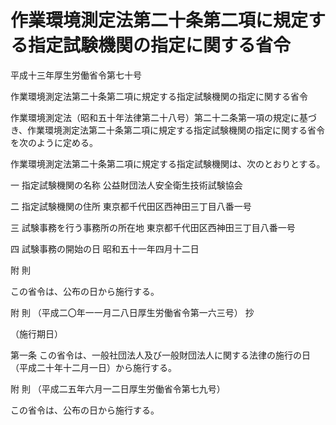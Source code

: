 # 作業環境測定法第二十条第二項に規定する指定試験機関の指定に関する省令

平成十三年厚生労働省令第七十号

作業環境測定法第二十条第二項に規定する指定試験機関の指定に関する省令

作業環境測定法（昭和五十年法律第二十八号）第二十二条第一項の規定に基づき、作業環境測定法第二十条第二項に規定する指定試験機関の指定に関する省令を次のように定める。

作業環境測定法第二十条第二項に規定する指定試験機関は、次のとおりとする。

一 指定試験機関の名称 公益財団法人安全衛生技術試験協会

二 指定試験機関の住所 東京都千代田区西神田三丁目八番一号

三 試験事務を行う事務所の所在地 東京都千代田区西神田三丁目八番一号

四 試験事務の開始の日 昭和五十一年四月十二日

附 則

この省令は、公布の日から施行する。

附 則 （平成二〇年一一月二八日厚生労働省令第一六三号） 抄

（施行期日）

第一条 この省令は、一般社団法人及び一般財団法人に関する法律の施行の日（平成二十年十二月一日）から施行する。

附 則 （平成二五年六月一二日厚生労働省令第七九号）

この省令は、公布の日から施行する。
